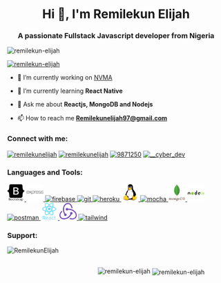 <h1 align="center">Hi 👋, I'm Remilekun Elijah</h1>
<h3 align="center">A passionate Fullstack Javascript developer from Nigeria</h3>

<p align="left"> <img src="https://komarev.com/ghpvc/?username=remilekun-elijah&label=Profile%20views&color=0e75b6&style=flat" alt="remilekun-elijah" /> </p>

<p align="left"> <a href="https://github.com/ryo-ma/github-profile-trophy"><img src="https://github-profile-trophy.vercel.app/?username=remilekun-elijah" alt="remilekun-elijah" /></a> </p>

- 🔭 I’m currently working on [NVMA](http://nvmang.org/)

- 🌱 I’m currently learning **React Native**

- 💬 Ask me about **Reactjs, MongoDB and Nodejs**

- 📫 How to reach me **Remilekunelijah97@gmail.com**

<h3 align="left">Connect with me:</h3>
<p align="left">
<a href="https://twitter.com/remilekunelijah" target="blank"><img align="center" src="https://raw.githubusercontent.com/rahuldkjain/github-profile-readme-generator/master/src/images/icons/Social/twitter.svg" alt="remilekunelijah" height="30" width="40" /></a>
<a href="https://linkedin.com/in/remilekunelijah" target="blank"><img align="center" src="https://raw.githubusercontent.com/rahuldkjain/github-profile-readme-generator/master/src/images/icons/Social/linked-in-alt.svg" alt="remilekunelijah" height="30" width="40" /></a>
<a href="https://stackoverflow.com/users/9871250" target="blank"><img align="center" src="https://raw.githubusercontent.com/rahuldkjain/github-profile-readme-generator/master/src/images/icons/Social/stack-overflow.svg" alt="9871250" height="30" width="40" /></a>
<a href="https://instagram.com/__cyber_dev" target="blank"><img align="center" src="https://raw.githubusercontent.com/rahuldkjain/github-profile-readme-generator/master/src/images/icons/Social/instagram.svg" alt="__cyber_dev" height="30" width="40" /></a>
</p>

<h3 align="left">Languages and Tools:</h3>
<p align="left"> <a href="https://getbootstrap.com" target="_blank" rel="noreferrer"> <img src="https://raw.githubusercontent.com/devicons/devicon/master/icons/bootstrap/bootstrap-plain-wordmark.svg" alt="bootstrap" width="40" height="40"/> </a> <a href="https://expressjs.com" target="_blank" rel="noreferrer"> <img src="https://raw.githubusercontent.com/devicons/devicon/master/icons/express/express-original-wordmark.svg" alt="express" width="40" height="40"/> </a> <a href="https://firebase.google.com/" target="_blank" rel="noreferrer"> <img src="https://www.vectorlogo.zone/logos/firebase/firebase-icon.svg" alt="firebase" width="40" height="40"/> </a> <a href="https://git-scm.com/" target="_blank" rel="noreferrer"> <img src="https://www.vectorlogo.zone/logos/git-scm/git-scm-icon.svg" alt="git" width="40" height="40"/> </a> <a href="https://heroku.com" target="_blank" rel="noreferrer"> <img src="https://www.vectorlogo.zone/logos/heroku/heroku-icon.svg" alt="heroku" width="40" height="40"/> </a> <a href="https://www.linux.org/" target="_blank" rel="noreferrer"> <img src="https://raw.githubusercontent.com/devicons/devicon/master/icons/linux/linux-original.svg" alt="linux" width="40" height="40"/> </a> <a href="https://mochajs.org" target="_blank" rel="noreferrer"> <img src="https://www.vectorlogo.zone/logos/mochajs/mochajs-icon.svg" alt="mocha" width="40" height="40"/> </a> <a href="https://www.mongodb.com/" target="_blank" rel="noreferrer"> <img src="https://raw.githubusercontent.com/devicons/devicon/master/icons/mongodb/mongodb-original-wordmark.svg" alt="mongodb" width="40" height="40"/> </a> <a href="https://nodejs.org" target="_blank" rel="noreferrer"> <img src="https://raw.githubusercontent.com/devicons/devicon/master/icons/nodejs/nodejs-original-wordmark.svg" alt="nodejs" width="40" height="40"/> </a> <a href="https://postman.com" target="_blank" rel="noreferrer"> <img src="https://www.vectorlogo.zone/logos/getpostman/getpostman-icon.svg" alt="postman" width="40" height="40"/> </a> <a href="https://reactjs.org/" target="_blank" rel="noreferrer"> <img src="https://raw.githubusercontent.com/devicons/devicon/master/icons/react/react-original-wordmark.svg" alt="react" width="40" height="40"/> </a> <a href="https://redux.js.org" target="_blank" rel="noreferrer"> <img src="https://raw.githubusercontent.com/devicons/devicon/master/icons/redux/redux-original.svg" alt="redux" width="40" height="40"/> </a> <a href="https://tailwindcss.com/" target="_blank" rel="noreferrer"> <img src="https://www.vectorlogo.zone/logos/tailwindcss/tailwindcss-icon.svg" alt="tailwind" width="40" height="40"/> </a> </p>

<h3 align="left">Support:</h3>
<p><a href="https://www.buymeacoffee.com/RemilekunElijah"> <img align="left" src="https://cdn.buymeacoffee.com/buttons/v2/default-yellow.png" height="50" width="210" alt="RemilekunElijah" /></a></p><br><br>

<p><img align="left" src="https://github-readme-stats.vercel.app/api/top-langs?username=remilekun-elijah&show_icons=true&locale=en&layout=compact" alt="remilekun-elijah" /></p>

<p>&nbsp;<img align="center" src="https://github-readme-stats.vercel.app/api?username=remilekun-elijah&show_icons=true&locale=en" alt="remilekun-elijah" /></p>
